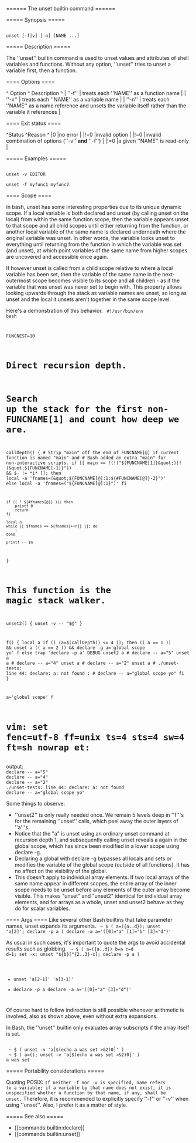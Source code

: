 ====== The unset builtin command ======

===== Synopsis =====

<code>
unset [-f|v] [-n] [NAME ...]
</code>

===== Description =====

The ''unset'' builtin command is used to unset values and attributes of shell variables and functions.
Without any option, ''unset'' tries to unset a variable first, then a function.

==== Options ====

^ Option  ^ Description                                                                                                     ^
| ''-f''  | treats each ''NAME'' as a function name                                                                         |
| ''-v''  | treats each ''NAME'' as a variable name                                                                         |
| ''-n''  | treats each ''NAME'' as a name reference and unsets the variable itself rather than the variable it references  |

==== Exit status ====

^Status  ^Reason  ^
|0    |no error  |
|!=0  |invalid option  |
|!=0  |invalid combination of options (''-v'' **and** ''-f'')  |
|!=0  |a given ''NAME'' is read-only  |

===== Examples =====

<code>
unset -v EDITOR
</code>

<code>
unset -f myfunc1 myfunc2
</code>

==== Scope ====

In bash, unset has some interesting properties due to its unique dynamic scope. If a local variable is both declared and unset (by calling unset on the local) from within the same function scope, then the variable appears unset to that scope and all child scopes until either returning from the function, or another local variable of the same name is declared underneath where the original variable was unset. In other words, the variable looks unset to everything until returning from the function in which the variable was set (and unset), at which point variables of the same name from higher scopes are uncovered and accessible once again.

If however unset is called from a child scope relative to where a local variable has been set, then the variable of the same name in the next-outermost scope becomes visible to its scope and all children - as if the variable that was unset was never set to begin with. This property allows looking upwards through the stack as variable names are unset, so long as unset and the local it unsets aren't together in the same scope level. 

Here's a demonstration of this behavior.
<code>
#!/usr/bin/env bash

FUNCNEST=10

# Direct recursion depth.
# Search up the stack for the first non-FUNCNAME[1] and count how deep we are.
callDepth() {
    # Strip &quot;main&quot; off the end of FUNCNAME[@] if current function is named &quot;main&quot; and
    # Bash added an extra &quot;main&quot; for non-interactive scripts.
    if [[ main == !(!(&quot;${FUNCNAME[1]}&quot;)|!(&quot;${FUNCNAME[-1]}&quot;)) && $- != *i* ]]; then
        local -a 'fnames=(&quot;${FUNCNAME[@]:1:${#FUNCNAME[@]}-2}&quot;)'
    else
        local -a 'fnames=(&quot;${FUNCNAME[@]:1}&quot;)'
    fi

    if (( ! ${#fnames[@]} )); then 
        printf 0 
        return
    fi

    local n
    while [[ $fnames == ${fnames[++n]} ]]; do
        :
    done

    printf -- $n
}

# This function is the magic stack walker.
unset2() {
    unset -v -- &quot;$@&quot;
}

f() {
    local a
    if (( (a=$(callDepth)) <= 4 )); then
        (( a == 1 )) && unset a
        (( a == 2 )) && declare -g a='global scope yo'
        f
    else
        trap 'declare -p a' DEBUG
        unset2 a   # declare -- a=&quot;5&quot;
        unset a a  # declare -- a=&quot;4&quot;
        unset a    # declare -- a=&quot;2&quot;
        unset a    # ./unset-tests: line 44: declare: a: not found
        :          # declare -- a=&quot;global scope yo&quot;
    fi
}

a='global scope'
f

# vim: set fenc=utf-8 ff=unix ts=4 sts=4 sw=4 ft=sh nowrap et:
</code>
output:
<code>
declare -- a=&quot;5&quot;
declare -- a=&quot;4&quot;
declare -- a=&quot;2&quot;
./unset-tests: line 44: declare: a: not found
declare -- a=&quot;global scope yo&quot;
</code>

Some things to observe:
  * ''unset2'' is only really needed once. We remain 5 levels deep in ''f'''s for the remaining ''unset'' calls, which peel away the outer layers of ''a'''s.
  * Notice that the &quot;a&quot; is unset using an ordinary unset command at recursion depth 1, and subsequently calling unset reveals a again in the global scope, which has since been modified in a lower scope using declare -g.
  * Declaring a global with declare -g bypasses all locals and sets or modifies the variable of the global scope (outside of all functions). It has no affect on the visibility of the global.
  * This doesn't apply to individual array elements. If two local arrays of the same name appear in different scopes, the entire array of the inner scope needs to be unset before any elements of the outer array become visible. This makes &quot;unset&quot; and &quot;unset2&quot; identical for individual array elements, and for arrays as a whole, unset and unset2 behave as they do for scalar variables.

==== Args ====
Like several other Bash builtins that take parameter names, unset expands its arguments.
<code>
 ~ $ ( a=({a..d}); unset 'a[2]'; declare -p a )
declare -a a='([0]=&quot;a&quot; [1]=&quot;b&quot; [3]=&quot;d&quot;)'
</code>

As usual in such cases, it's important to quote the args to avoid accidental results such as globbing.
<code>
 ~ $ ( a=({a..d}) b=a c=d d=1; set -x; unset &quot;${b}[&quot;{2..3}-c\]; declare -p a )
+ unset 'a[2-1]' 'a[3-1]'
+ declare -p a
declare -a a='([0]=&quot;a&quot; [3]=&quot;d&quot;)'
</code>
Of course hard to follow indirection is still possible whenever arithmetic is involved, also as shown above, even without extra expansions.

In Bash, the ''unset'' builtin only evaluates array subscripts if the array itself is set.

<code>
 ~ $ ( unset -v 'a[$(echo a was set >&2)0]' )
 ~ $ ( a=(); unset -v 'a[$(echo a was set >&2)0]' )
a was set
</code>

===== Portability considerations =====

Quoting POSIX:
<code>If neither -f nor -v is specified, name refers to a variable; if a variable by that name does not exist, it is unspecified whether a function by that name, if any, shall be unset.</code>
Therefore, it is recommended to explicitly specify ''-f'' or ''-v'' when using ''unset''. Also, I prefer it as a matter of style.

===== See also =====

  * [[commands:builtin:declare]]
  * [[commands:builtin:unset]]
